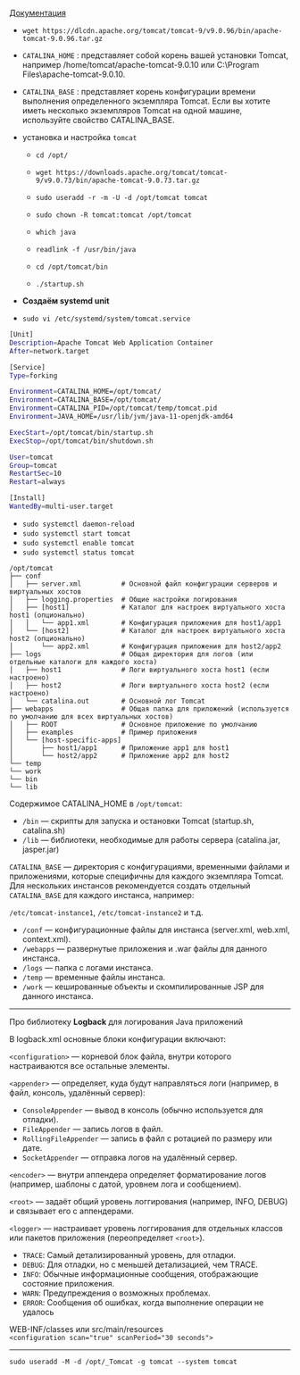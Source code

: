 
[Документация](https://tomcat.apache.org/tomcat-8.5-doc/introduction.html)
- `wget https://dlcdn.apache.org/tomcat/tomcat-9/v9.0.96/bin/apache-tomcat-9.0.96.tar.gz`
- `CATALINA_HOME` : представляет собой корень вашей установки Tomcat, например /home/tomcat/apache-tomcat-9.0.10 или C:\Program Files\apache-tomcat-9.0.10.
- `CATALINA_BASE` : представляет корень конфигурации времени выполнения определенного экземпляра Tomcat. Если вы хотите иметь несколько экземпляров Tomcat на одной машине, используйте свойство CATALINA_BASE.
- установка и настройка `tomcat`
    - `cd /opt/`
    - `wget https://downloads.apache.org/tomcat/tomcat-9/v9.0.73/bin/apache-tomcat-9.0.73.tar.gz`
    - `sudo useradd -r -m -U -d /opt/tomcat tomcat`
    - `sudo chown -R tomcat:tomcat /opt/tomcat`
    - `which java`
    - `readlink -f /usr/bin/java`

    - `cd /opt/tomcat/bin`
    - `./startup.sh`

- **Создаём systemd unit**
- `sudo vi /etc/systemd/system/tomcat.service` 

```bash
[Unit]
Description=Apache Tomcat Web Application Container
After=network.target

[Service]
Type=forking

Environment=CATALINA_HOME=/opt/tomcat/
Environment=CATALINA_BASE=/opt/tomcat/
Environment=CATALINA_PID=/opt/tomcat/temp/tomcat.pid
Environment=JAVA_HOME=/usr/lib/jvm/java-11-openjdk-amd64

ExecStart=/opt/tomcat/bin/startup.sh
ExecStop=/opt/tomcat/bin/shutdown.sh

User=tomcat
Group=tomcat
RestartSec=10
Restart=always

[Install]
WantedBy=multi-user.target
```
- `sudo systemctl daemon-reload`
- `sudo systemctl start tomcat`
- `sudo systemctl enable tomcat`
- `sudo systemctl status tomcat`

```
/opt/tomcat
├── conf
│   ├── server.xml          # Основной файл конфигурации серверов и виртуальных хостов
│   ├── logging.properties  # Общие настройки логирования
│   ├── [host1]             # Каталог для настроек виртуального хоста host1 (опционально)
│   │   └── app1.xml        # Конфигурация приложения для host1/app1
│   └── [host2]             # Каталог для настроек виртуального хоста host2 (опционально)
│       └── app2.xml        # Конфигурация приложения для host2/app2
├── logs                    # Общая директория для логов (или отдельные каталоги для каждого хоста)
│   ├── host1               # Логи виртуального хоста host1 (если настроено)
│   ├── host2               # Логи виртуального хоста host2 (если настроено)
│   └── catalina.out        # Основной лог Tomcat
├── webapps                 # Общая папка для приложений (используется по умолчанию для всех виртуальных хостов)
│   ├── ROOT                # Основное приложение по умолчанию
│   ├── examples            # Пример приложения
│   └── [host-specific-apps]
│       ├── host1/app1      # Приложение app1 для host1
│       └── host2/app2      # Приложение app2 для host2
└── temp
└── work
└── bin
└── lib
```

Содержимое CATALINA_HOME в `/opt/tomcat`:

- `/bin` — скрипты для запуска и остановки Tomcat (startup.sh, catalina.sh)
- `/lib` — библиотеки, необходимые для работы сервера (catalina.jar, jasper.jar)


`CATALINA_BASE` — директория с конфигурациями, временными файлами и приложениями, которые специфичны для каждого экземпляра Tomcat. Для нескольких инстансов рекомендуется создать отдельный `CATALINA_BASE` для каждого инстанса, например:

`/etc/tomcat-instance1`, `/etc/tomcat-instance2` и т.д.

- `/conf` — конфигурационные файлы для инстанса (server.xml, web.xml, context.xml).
- `/webapps` — развернутые приложения и .war файлы для данного инстанса.
- `/logs` — папка с логами инстанса.
- `/temp` — временные файлы инстанса.
- `/work` — кешированные объекты и скомпилированные JSP для данного инстанса.

---

Про библиотеку **Logback** для логирования Java приложений 

В logback.xml основные блоки конфигурации включают:

`<configuration>` — корневой блок файла, внутри которого настраиваются все остальные элементы.

`<appender>` — определяет, куда будут направляться логи (например, в файл, консоль, удалённый сервер):

- `ConsoleAppender` — вывод в консоль (обычно используется для отладки).
- `FileAppender` — запись логов в файл.
- `RollingFileAppender` — запись в файл с ротацией по размеру или дате.
- `SocketAppender` — отправка логов на удалённый сервер.

`<encoder>` — внутри аппендера определяет форматирование логов (например, шаблоны с датой, уровнем лога и сообщением).

`<root>` — задаёт общий уровень логгирования (например, INFO, DEBUG) и связывает его с аппендерами.

`<logger>` — настраивает уровень логгирования для отдельных классов или пакетов приложения (переопределяет `<root>`).


- `TRACE`: Самый детализированный уровень, для отладки.
- `DEBUG`: Для отладки, но с меньшей детализацией, чем TRACE.
- `INFO`: Обычные информационные сообщения, отображающие состояние приложения.
- `WARN`: Предупреждения о возможных проблемах.
- `ERROR`: Сообщения об ошибках, когда выполнение операции не удалось

WEB-INF/classes или src/main/resources          
`<configuration scan="true" scanPeriod="30 seconds">` 

--- 

`sudo useradd -M -d /opt/_Tomcat -g tomcat --system tomcat`


